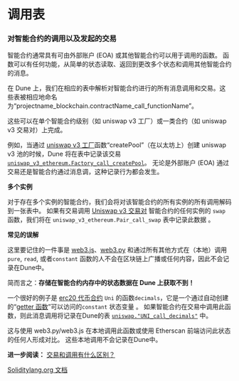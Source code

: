 # 调用表

### **对智能合约的调用以及发起的交易**

智能合约通常具有可由外部账户 (EOA) 或其他智能合约可以用于调用的函数。 函数可以有任何功能，从简单的状态读取、返回到更改多个状态和调用其他智能合约的消息。

在 Dune 上，我们在相应的表中解析对智能合约进行的所有消息调用和交易。这些表被相应地命名为“projectname_blockchain.contractName_call_functionName”。

这些可以在单个智能合约级别（如 uniswap v3 工厂）或一类合约（如 uniswap v3 交易对）上完成。

例如，当通过 [uniswap v3 工厂](https://etherscan.io/address/0x1f98431c8ad98523631ae4a59f267346ea31f984#code)函数“createPool”（在以太坊上）创建 uniswap v3 池的时候，Dune 将在表中记录该交易 [ `uniswap_v3_ethereum.Factory_call_createPool`](https://dune.com/queries/735856)。 无论是外部账户 (EOA) 通过交易还是智能合约通过消息调，这种记录行为都会发生。

**多个实例**

对于存在多个实例的智能合约，我们会将对该智能合约的所有实例的所有调用解码到一张表中。 如果有交易调用 [Uniswap v3 交易对](https://etherscan.io/address/0x8f8ef111b67c04eb1641f5ff19ee54cda062f163#writeContract) 智能合约的任何实例的 `swap` 函数，我们将在 `uniswap_v3_ethereum.Pair_call_swap` 表中记录此数据 。

**常见的误解**

这里要记住的一件事是 [web3.js](https://web3js.readthedocs.io)、[web3.py](https://web3py.readthedocs.io/en/stable) 和通过所有其他方式在（本地）调用 `pure`, `read`, 或者`constant` 函数的人不会在区块链上广播或任何内容，因此不会记录在Dune中。


简而言之：**存储在智能合约内存中的状态数据在 Dune 上获取不到！**

一个很好的例子是 [erc20 代币合约](https://etherscan.io/token/0x1f9840a85d5af5bf1d1762f925bdaddc4201f984#readContract) `Uni` 的函数`decimals`，它是一个通过自动创建的“[getter 函数](https://docs.soliditylang.org/en/v0.7.4/contracts.html#getter-functions)”可以访问的`constant` 状态变量 。 如果智能合约在交易中调用此函数，则此消息调用将记录在Dune的表 [`uniswap."UNI_call_decimals"`](https://dune.com/queries/741354) 中。

这与使用 web3.py/web3.js 在本地调用此函数或使用 Etherscan 前端访问此状态的任何人形成对比。 这些本地调用不会记录在Dune中。

**进一步阅读：**
[交易和调用有什么区别？](https://ethereum.stackexchange.com/questions/765/what-is-the-difference-between-a-transaction-and-a-call)

[Soliditylang.org 文档](https://docs.soliditylang.org/en/v0.8.13/contracts.html#function-visibility)
